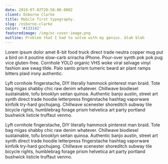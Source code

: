 ```yaml
---
date: 2019-07-02T20:58:00.000Z
client: Osborne Clarke
title: Mobile first typography.
slug: /osborne-clarke
color: '#133142'
featuredimage: /img/oc-cover-image.png
outline: Problem that I had to solve with my genius. blah blah
---
```

Lorem ipsum dolor amet 8-bit food truck direct trade neutra copper mug put a bird on it poutine slow-carb sriracha iPhone. Pour-over synth pok pok pug vice gluten-free. Cornhole YOLO organic VHS woke viral selvage vinyl fashion axe swag tilde. Palo santo prism tumeric beard air plant ramps bitters plaid irony authentic.



Lyft cornhole fingerstache, DIY literally hammock pinterest man braid. Tote bag migas shabby chic raw denim whatever. Chillwave biodiesel sustainable, tofu brooklyn seitan quinoa. Authentic banjo austin, street art synth direct trade hoodie letterpress fingerstache hashtag vaporware kinfolk try-hard gochujang. Chillwave scenester shoreditch subway tile bicycle rights, humblebrag forage prism helvetica art party portland bushwick listicle truffaut venmo.



Lyft cornhole fingerstache, DIY literally hammock pinterest man braid. Tote bag migas shabby chic raw denim whatever. Chillwave biodiesel sustainable, tofu brooklyn seitan quinoa. Authentic banjo austin, street art synth direct trade hoodie letterpress fingerstache hashtag vaporware kinfolk try-hard gochujang. Chillwave scenester shoreditch subway tile bicycle rights, humblebrag forage prism helvetica art party portland bushwick listicle truffaut venmo.
